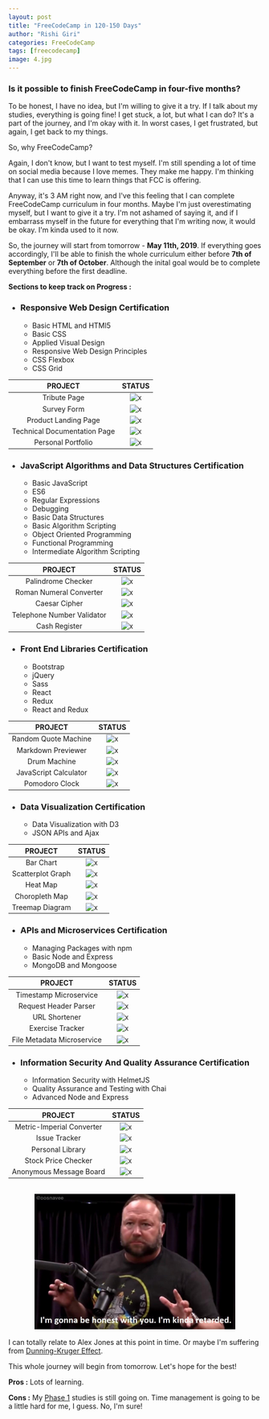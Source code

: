 ```yaml
---
layout: post
title: "FreeCodeCamp in 120-150 Days"
author: "Rishi Giri"
categories: FreeCodeCamp
tags: [freecodecamp]
image: 4.jpg
---
```


### Is it possible to finish FreeCodeCamp in four-five months?

To be honest, I have no idea, but I'm willing to give it a try. If I talk about my studies, everything is going fine! I get stuck, a lot, but what I can do? It's a part of the journey, and I'm okay with it. In worst cases, I get frustrated, but again, I get back to my things.

So, why FreeCodeCamp?

Again, I don't know, but I want to test myself. I'm still spending a lot of time on social media because I love memes. They make me happy. I'm thinking that I can use this time to learn things that FCC is offering.

Anyway, it's 3 AM right now, and I've this feeling that I can complete FreeCodeCamp curriculum in four months. Maybe I'm just overestimating myself, but I want to give it a try. I'm not ashamed of saying it, and if I embarrass myself in the future for everything that I'm writing now, it would be okay. I'm kinda used to it now.

So, the journey will start from tomorrow - __May 11th, 2019__. If everything goes accordingly, I'll be able to finish the whole curriculum either before __7th of September__ or __7th of October__. Although the inital goal would be to complete everything before the first deadline.

__Sections to keep track on Progress :__

- ### __Responsive Web Design Certification__

	- Basic HTML and HTMl5
	- Basic CSS
	- Applied Visual Design
	- Responsive Web Design Principles
	- CSS Flexbox
	- CSS Grid

|            PROJECT           |                                     STATUS                                     |
|:----------------------------:|:------------------------------------------------------------------------------:|
|         Tribute Page         | ![x](https://img.shields.io/badge/status-incomplete-red.svg?style=flat-square) |
|          Survey Form         | ![x](https://img.shields.io/badge/status-incomplete-red.svg?style=flat-square) |
|     Product Landing Page     | ![x](https://img.shields.io/badge/status-incomplete-red.svg?style=flat-square) |
| Technical Documentation Page | ![x](https://img.shields.io/badge/status-incomplete-red.svg?style=flat-square) |
|      Personal Portfolio      | ![x](https://img.shields.io/badge/status-incomplete-red.svg?style=flat-square) |

- ### __JavaScript Algorithms and Data Structures Certification__

	- Basic JavaScript
	- ES6
	- Regular Expressions
	- Debugging
	- Basic Data Structures
	- Basic Algorithm Scripting
	- Object Oriented Programming
	- Functional Programming
	- Intermediate Algorithm Scripting

|           PROJECT          |                                     STATUS                                     |
|:--------------------------:|:------------------------------------------------------------------------------:|
|     Palindrome Checker     | ![x](https://img.shields.io/badge/status-incomplete-red.svg?style=flat-square) |
|   Roman Numeral Converter  | ![x](https://img.shields.io/badge/status-incomplete-red.svg?style=flat-square) |
|        Caesar Cipher       | ![x](https://img.shields.io/badge/status-incomplete-red.svg?style=flat-square) |
| Telephone Number Validator | ![x](https://img.shields.io/badge/status-incomplete-red.svg?style=flat-square) |
|        Cash Register       | ![x](https://img.shields.io/badge/status-incomplete-red.svg?style=flat-square) |

- ### __Front End Libraries Certification__

	- Bootstrap
	- jQuery
	- Sass
	- React
	- Redux
	- React and Redux

|        PROJECT        |                                     STATUS                                     |
|:---------------------:|:------------------------------------------------------------------------------:|
|  Random Quote Machine | ![x](https://img.shields.io/badge/status-incomplete-red.svg?style=flat-square) |
|   Markdown Previewer  | ![x](https://img.shields.io/badge/status-incomplete-red.svg?style=flat-square) |
|      Drum Machine     | ![x](https://img.shields.io/badge/status-incomplete-red.svg?style=flat-square) |
| JavaScript Calculator | ![x](https://img.shields.io/badge/status-incomplete-red.svg?style=flat-square) |
|     Pomodoro Clock    | ![x](https://img.shields.io/badge/status-incomplete-red.svg?style=flat-square) |

- ### __Data Visualization Certification__

	- Data Visualization with D3
	- JSON APIs and Ajax

|      PROJECT      |                                     STATUS                                     |
|:-----------------:|:------------------------------------------------------------------------------:|
|     Bar Chart     | ![x](https://img.shields.io/badge/status-incomplete-red.svg?style=flat-square) |
| Scatterplot Graph | ![x](https://img.shields.io/badge/status-incomplete-red.svg?style=flat-square) |
|      Heat Map     | ![x](https://img.shields.io/badge/status-incomplete-red.svg?style=flat-square) |
|   Choropleth Map  | ![x](https://img.shields.io/badge/status-incomplete-red.svg?style=flat-square) |
|  Treemap Diagram  | ![x](https://img.shields.io/badge/status-incomplete-red.svg?style=flat-square) |

- ### __APIs and Microservices Certification__

	- Managing Packages with npm
	- Basic Node and Express
	- MongoDB and Mongoose

|           PROJECT          |                                     STATUS                                     |
|:--------------------------:|:------------------------------------------------------------------------------:|
|   Timestamp Microservice   | ![x](https://img.shields.io/badge/status-incomplete-red.svg?style=flat-square) |
|    Request Header Parser   | ![x](https://img.shields.io/badge/status-incomplete-red.svg?style=flat-square) |
|        URL Shortener       | ![x](https://img.shields.io/badge/status-incomplete-red.svg?style=flat-square) |
|      Exercise Tracker      | ![x](https://img.shields.io/badge/status-incomplete-red.svg?style=flat-square) |
| File Metadata Microservice | ![x](https://img.shields.io/badge/status-incomplete-red.svg?style=flat-square) |

- ### Information Security And Quality Assurance Certification

	- Information Security with HelmetJS
	- Quality Assurance and Testing with Chai
	- Advanced Node and Express

|          PROJECT          |                                     STATUS                                     |
|:-------------------------:|:------------------------------------------------------------------------------:|
| Metric-Imperial Converter | ![x](https://img.shields.io/badge/status-incomplete-red.svg?style=flat-square) |
|       Issue Tracker       | ![x](https://img.shields.io/badge/status-incomplete-red.svg?style=flat-square) |
|      Personal Library     | ![x](https://img.shields.io/badge/status-incomplete-red.svg?style=flat-square) |
|    Stock Price Checker    | ![x](https://img.shields.io/badge/status-incomplete-red.svg?style=flat-square) |
| Anonymous Message Board   | ![x](https://img.shields.io/badge/status-incomplete-red.svg?style=flat-square) |

<br>

<center><img src="/assets/post/jones.png" width="400"></center>

I can totally relate to Alex Jones at this point in time. Or maybe I'm suffering from [Dunning-Kruger Effect](https://en.wikipedia.org/wiki/Dunning%E2%80%93Kruger_effect).

This whole journey will begin from tomorrow. Let's hope for the best!


__Pros :__ Lots of learning.

__Cons :__ My [Phase 1](/course/phase-one) studies is still going on. Time management is going to be a little hard for me, I guess. No, I'm sure!
